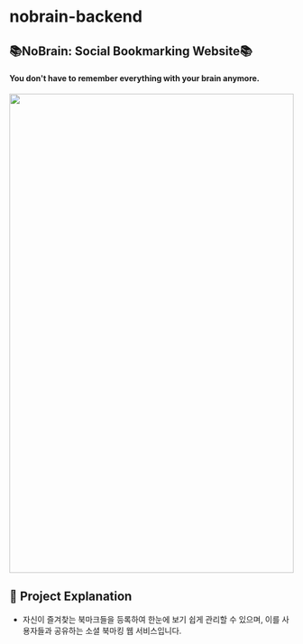 # nobrain-backend
## 📚NoBrain: Social Bookmarking Website📚 
#### You don't have to remember everything with your brain anymore.

<img width="100%" height="850px" src="https://user-images.githubusercontent.com/75934088/236386046-75dbe329-02cf-41cd-bb8c-3f821f1e17f6.gif">

## 📌 Project Explanation 
* 자신이 즐겨찾는 북마크들을 등록하여 한눈에 보기 쉽게 관리할 수 있으며, 이를 사용자들과 공유하는 소셜 북마킹 웹 서비스입니다.


